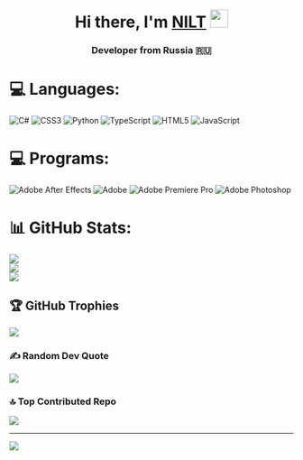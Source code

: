 
<h1 align="center">Hi there, I'm <a href="https://daniilshat.ru/" target="_blank">NILT</a> <img src="https://github.com/blackcater/blackcater/raw/main/images/Hi.gif" height="32"/></h1><h3 align="center">Developer from Russia 🇷🇺</h3>

# 💻 Languages:
![C#](https://img.shields.io/badge/c%23-%23239120.svg?style=for-the-badge&logo=csharp&logoColor=white) ![CSS3](https://img.shields.io/badge/css3-%231572B6.svg?style=for-the-badge&logo=css3&logoColor=white) ![Python](https://img.shields.io/badge/python-3670A0?style=for-the-badge&logo=python&logoColor=ffdd54) ![TypeScript](https://img.shields.io/badge/typescript-%23007ACC.svg?style=for-the-badge&logo=typescript&logoColor=white) ![HTML5](https://img.shields.io/badge/html5-%23E34F26.svg?style=for-the-badge&logo=html5&logoColor=white) ![JavaScript](https://img.shields.io/badge/javascript-%23323330.svg?style=for-the-badge&logo=javascript&logoColor=%23F7DF1E)
# 💻 Programs:
![Adobe After Effects](https://img.shields.io/badge/Adobe%20After%20Effects-9999FF.svg?style=for-the-badge&logo=Adobe%20After%20Effects&logoColor=white) ![Adobe](https://img.shields.io/badge/adobe-%23FF0000.svg?style=for-the-badge&logo=adobe&logoColor=white) ![Adobe Premiere Pro](https://img.shields.io/badge/Adobe%20Premiere%20Pro-9999FF.svg?style=for-the-badge&logo=Adobe%20Premiere%20Pro&logoColor=white) ![Adobe Photoshop](https://img.shields.io/badge/adobe%20photoshop-%2331A8FF.svg?style=for-the-badge&logo=adobe%20photoshop&logoColor=white)
# 📊 GitHub Stats:
![](https://github-readme-stats.vercel.app/api?username=NILT&theme=dark&hide_border=false&include_all_commits=false&count_private=false)<br/>
![](https://github-readme-streak-stats.herokuapp.com/?user=NILT&theme=dark&hide_border=false)<br/>
![](https://github-readme-stats.vercel.app/api/top-langs/?username=NILT&theme=dark&hide_border=false&include_all_commits=false&count_private=false&layout=compact)

## 🏆 GitHub Trophies
![](https://github-profile-trophy.vercel.app/?username=NILT&theme=radical&no-frame=false&no-bg=true&margin-w=4)

### ✍️ Random Dev Quote
![](https://quotes-github-readme.vercel.app/api?type=horizontal&theme=radical)

### 🔝 Top Contributed Repo
![](https://github-contributor-stats.vercel.app/api?username=NILT&limit=5&theme=dark&combine_all_yearly_contributions=true)

---
[![](https://visitcount.itsvg.in/api?id=NILT&icon=0&color=0)](https://visitcount.itsvg.in)

<!-- Proudly created with GPRM ( https://gprm.itsvg.in ) -->
